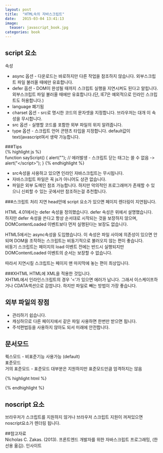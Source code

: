 ```yaml
---
layout: post
title:  "HTML속의 자바스크립트"
date:   2015-03-04 13:41:13
image: 
  teaser: javascript_book.jpg
categories: book
--- 
```


## script 요소  
  속성  
  - async 옵션 - 다운로드는 바로하지만 다른 작업을 참조하지 않습니다. 외부스크립트 파일 불러올 때에만 유효합니다.  
  - defer 옵션 - DOM이 완성될 때까지 스크립트 실행을 지연시켜도 된다고 알립니다. 외부스크립트 파일 불러올 때에만 유효합니다.(단, IE7은 예외적으로 인라인 스크립트도 허용합니다.)  
  - language 폐기됨  
  - charset 옵션 - src로 명시한 코드의 문자셋을 지정합니다. 브라우저는 대개 이 속성을 무시합니다.  
  - src 옵션 - 실행할 코드를 포함한 외부 파일의 위치 알려줍니다.  
  - type 옵션 - 스크립트 언어 콘텐츠 타입을 지정합니다. default값이 text/javascript여서 생략 가능합니다.  

###Tips  
{% highlight js %}  
function sayScript() {
	alert("</script>"); // 에러발생 - 스크립트 닫는 태그는 쓸 수 없음 -> alert("<\/script>");
}
{% endhighlight %}  
  - src속성을 사용하고 있으면 인라인 자바스크립트는 무시됩니다.  
  - 자바스크립트 파일은 꼭 js가 아니어도 상관 없습니다.  
  - 파일은 외부 도메인 참조 가능합니다. 하지만 악의적인 프로그래머가 존재할 수 있으니 신뢰할 수 있는 곳에서만 참조하는걸 추천합니다.  

###스크립트 처리 지연
  head안에 script 요소가 있으면 페이지 렌더링이 지연됩니다.  

  HTML 4.01에서는 defer 속성을 정의했습니다. defer 속성은 위에서 설명했습니다.  
  하지만 defer 속성을 쓴다고 항상 순서대로 시작되는 것을 보장하지 않으며, DOMContentLoaded 이벤트보다 먼저 실행된다는 보장도 없습니다.  

  HTML5에서는 async속성을 도입했습니다. 이 속성은 파일 사이에 의존성이 있으면 안되며 DOM을 조작하는 스크립트는 비동기적으로 불러오지 않는 편이 좋습니다.  
  비동기 스크립트는 페이지의 load 이벤트 전에는 반드시 실행되지만 DOMContentLoaded 이벤트의 순서는 보장할 수 없습니다.  

  따라서 지연시킬 스크립트는 페이지 맨 마지막에 놓는 편이 최상입니다.  

###XHTML
  HTML에 XML을 적용한 것입니다.  
  XHTML에서 인라인스크립트의 경우 '<'가 있으면 에러가 납니다. 그래서 이스케이프하거나 CDATA섹션으로 감쌉니다. 하지만 파일로 빼는 방법이 가장 좋습니다.  

## 외부 파일의 장점  
  - 관리하기 쉽습니다.  
  - 캐싱하므로 다른 페이지에서 같은 파일 사용하면 한번만 받으면 됩니다.  
  - 주석편법등을 사용하지 않아도 되서 미래에 안전합니다.  

## 문서모드  
  쿽스모드 - 비표준기능 사용가능 (default)  
  표준모드  
  거의 표준모드 - 표준모드 대부분은 지원하지만 표준모드만큼 엄격하지는 않음  
  
{% highlight html %}  
<!-- HTML5 항상 붙여야함-->
<!DOCTYPE html>
{% endhighlight %}  
  
## noscript 요소  
  브라우저가 스크립트를 지원하지 않거나 브라우저 스크립트 지원이 꺼져있으면 noscript요소가 렌더링 됩니다.  
  
##참고자료  
  Nicholas C. Zakas. (2013). 프론트엔드 개발자를 위한 자바스크립트 프로그래밍, (한선용 옮김). 인사이트  
